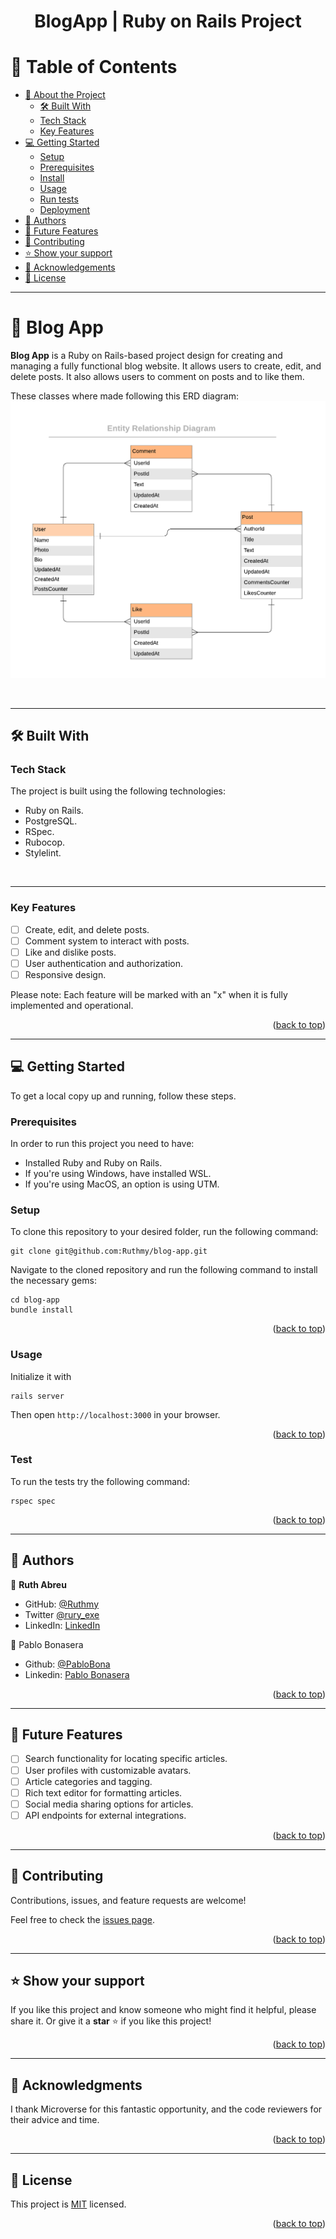 <a id="readme-top"></a>

<div align="center">
  <h1><b>BlogApp | Ruby on Rails Project</b></h1>
</div>

<!-- TABLE OF CONTENTS -->

<summary><h1>📗 Table of Contents</h1></summary>
  <ul>
    <li><a href="#about-project">📖 About the Project</a>
      <ul>
        <li><a href="#built-with">🛠 Built With</a></li>
        <li><a href="#tech-stack">Tech Stack</a></li>
        <li><a href="#key-features">Key Features</a></li>
      </ul>
    </li>
    <!-- <li><a href="#live-demo">🚀 Live Demo</a></li> -->
    <li><a href="#getting-started">💻 Getting Started</a>
      <ul>
        <li><a href="#setup">Setup</a></li>
        <li><a href="#prerequisites">Prerequisites</a></li>
        <li><a href="#install">Install</a></li>
        <li><a href="#usage">Usage</a></li>
        <li><a href="#run-tests">Run tests</a></li>
        <li><a href="#deployment">Deployment</a></li>
      </ul>
    </li>
    <li><a href="#authors">👥 Authors</a></li>
    <li><a href="#future-features">🔭 Future Features</a></li>
    <li><a href="#contributing">🤝 Contributing</a></li>
    <li><a href="#support">⭐️ Show your support</a></li>
    <li><a href="#acknowledgements">🙏 Acknowledgements</a></li>
    <li><a href="#license">📝 License</a></li>
  </ul>

---

<!-- PROJECT DESCRIPTION -->

# 📖 Blog App <a id="about-project"></a>

**Blog App** is a Ruby on Rails-based project design for creating and managing a fully functional blog website. It allows users to create, edit, and delete posts. It also allows users to comment on posts and to like them.

These classes where made following this ERD diagram:
![image](./blog_app_erd.png) 

<br>

---

## 🛠 Built With <a id="built-with"></a>

### Tech Stack

The project is built using the following technologies:

* Ruby on Rails.
* PostgreSQL.
* RSpec.
* Rubocop.
* Stylelint.

<br>

---

<!-- Features -->

### Key Features

- [ ] Create, edit, and delete posts.
- [ ] Comment system to interact with posts.
- [ ] Like and dislike posts.
- [ ] User authentication and authorization.
- [ ] Responsive design.

Please note: Each feature will be marked with an "x" when it is fully implemented and operational.

<p align="right">(<a href="#readme-top">back to top</a>)</p>

<!--
---

## 🚀 Live Demo <a name="live-demo"></a>
<br>

- Unfortunately, there is no live demo available for this project at the moment.

<p align="right">(<a href="#readme-top">back to top</a>)</p>
-->

---

<!-- GETTING STARTED -->

## 💻 Getting Started <a id="getting-started"></a>

To get a local copy up and running, follow these steps.

### Prerequisites
In order to run this project you need to have:

- Installed Ruby and Ruby on Rails.
- If you're using Windows, have installed WSL.
- If you're using MacOS, an option is using UTM.

### Setup
To clone this repository to your desired folder, run the following command: <br>

```
git clone git@github.com:Ruthmy/blog-app.git
```

Navigate to the cloned repository and run the following command to install the necessary gems:
```
cd blog-app
bundle install
```

<p align="right">(<a href="#readme-top">back to top</a>)</p>

### Usage
Initialize it with
```
rails server
```
Then open `http://localhost:3000` in your browser.

<p align="right">(<a href="#readme-top">back to top</a>)</p>

### Test
To run the tests try the following command:
```
rspec spec
```

<p align="right">(<a href="#readme-top">back to top</a>)</p>

---

<!-- AUTHORS -->

## 👥 Authors <a id="authors"></a>

👤 **Ruth Abreu**

- GitHub: [@Ruthmy](https://github.com/Ruthmy)
- Twitter [@rury_exe](https://twitter.com/rury_exe)
- LinkedIn: [LinkedIn](https://linkedin.com/in/ruth-abreu)

👤 Pablo Bonasera
- Github: [@PabloBona](https://github.com/PabloBona)
- Linkedin: [Pablo Bonasera](https://www.linkedin.com/in/pablo-bonasera/)


<p align="right">(<a href="#readme-top">back to top</a>)</p>

---

<!-- FUTURE FEATURES -->

## 🔭 Future Features <a id="future-features"></a>

- [ ] Search functionality for locating specific articles.
- [ ] User profiles with customizable avatars.
- [ ] Article categories and tagging.
- [ ] Rich text editor for formatting articles.
- [ ] Social media sharing options for articles.
- [ ] API endpoints for external integrations.

<p align="right">(<a href="#readme-top">back to top</a>)</p>

---

<!-- CONTRIBUTING -->

## 🤝 Contributing <a id="contributing"></a>

Contributions, issues, and feature requests are welcome!

Feel free to check the [issues page](https://github.com/Ruthmy/blog-app/issues).

<p align="right">(<a href="#readme-top">back to top</a>)</p>

---

<!-- SUPPORT -->

## ⭐️ Show your support <a id="support"></a>

If you like this project and know someone who might find it helpful, please share it.
Or give it a **star** ⭐️ if you like this project!

<p align="right">(<a href="#readme-top">back to top</a>)</p>

---

<!-- ACKNOWLEDGEMENTS -->
## 🙏 Acknowledgments <a id="acknowledgements"></a>

I thank Microverse for this fantastic opportunity, and the code reviewers for their advice and time.

<p align="right">(<a href="#readme-top">back to top</a>)</p>

---

<!-- LICENSE -->

## 📝 License <a id="license"></a>

This project is [MIT](./LICENSE) licensed.

<p align="right">(<a href="#readme-top">back to top</a>)</p>
